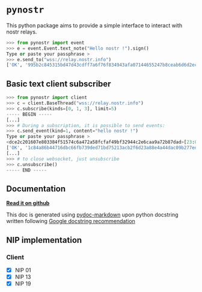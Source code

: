 
# `pynostr`

This python package aims to provide a simple interface to interact with nostr relays.

```python
>>> from pynostr import event
>>> e = event.Event.text_note("Hello nostr !").sign()
Type or paste your passphrase >
>>> e.send_to("wss://relay.nostr.info")
['OK', '995b2c845315bd47d43cdff7a6f76f834943afa07144655247b8ceab6d6d2ecd', True, '']
```

## Basic text client subscriber

```python
>>> from pynostr import client
>>> c = client.BaseThread("wss://relay.nostr.info")
>>> c.subscribe(kinds=[0, 1, 3], limit=5)
----- BEGIN -----
[...]
>>> # During a subscription, it is possible to send events:
>>> c.send_event(kind=1, content="hello nostr !")
Type or paste your passphrase >
<dce2c201607e803384f51574c6a472a58fcfaf49bf32944c2e6caa9a72b87dad>[23:02:12](     1): hello nostr !
['OK', '1c84a86b44716dbc66fb739ded71bd75213acb2f6d23a88e4a44dac09b277edb', True, '']
[...]
>>> # to close websocket, just unsubscribe
>>> c.unsubscribe()
----- END -----
```

## Documentation

**[Read it on github](/docs)**

This doc is generated using [pydoc-markdown](
https://github.com/NiklasRosenstein/pydoc-markdown
) upon python docstring written
following [Google docstring recommendation](
    https://gist.github.com/redlotus/3bc387c2591e3e908c9b63b97b11d24e
)

## NIP implementation

<!-- https://gist.github.com/joshbuchea/6f47e86d2510bce28f8e7f42ae84c716 -->

### Client

* [x] NIP 01
* [x] NIP 13
* [x] NIP 19

